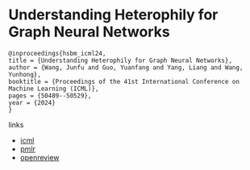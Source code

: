 # Understanding Heterophily for Graph Neural Networks

```
@inproceedings{hsbm_icml24,
title = {Understanding Heterophily for Graph Neural Networks},
author = {Wang, Junfu and Guo, Yuanfang and Yang, Liang and Wang, Yunhong},
booktitle = {Proceedings of the 41st International Conference on Machine Learning (ICML)},
pages = {50489--50529},
year = {2024}
}
```

links
- [icml](https://icml.cc/Conferences/2024/Schedule?showEvent=32750)
- [pmlr](https://proceedings.mlr.press/v235/wang24u.html)
- [openreview](https://openreview.net/forum?id=wK9RvVmi7u)
